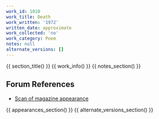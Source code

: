```yaml
---
work_id: 1010
work_title: Death
work_written: '1972'
written_date: approximate
work_collected: 'no'
work_category: Poem
notes: null
alternate_versions: []
---
```


{{ section_title() }}
{{ work_info() }}
{{ notes_section() }}
## Forum References
- [Scan of magazine appearance](https://bukowskiforum.com/threads/amphora-8-1972.7122/#post-166678)

{{ appearances_section() }}
{{ alternate_versions_section() }}
